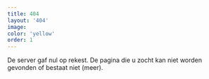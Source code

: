 ```yaml
---
title: 404
layout: '404'
image:
color: 'yellow'
order: 1
---
```



De server gaf nul op rekest. De pagina die u zocht kan niet worden gevonden of bestaat niet (meer).